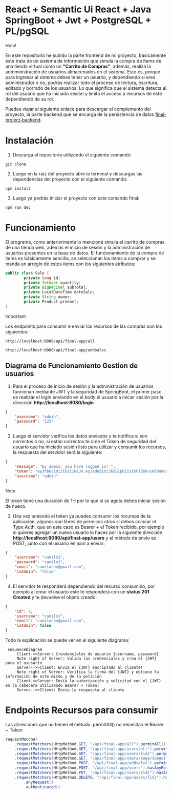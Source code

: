 # React + Semantic Ui React + Java SpringBoot + Jwt + PostgreSQL + PL/pgSQL

Hola!

En este repositorio he subido la parte frontend de mi proyecto, básicamente este trata de un sistema de información que simula la compra de items de una tienda virtual como un **"Carrito de Compras"**, además, realiza la admministración de usuarios almacenados en el sistema. Esto es, porque para ingresar al sistema debes tener un usuario, y dependiendo si eres administrador o no, podrás realizar todo el proceso de lectura, escritura, editado y borrado de los usuarios. Lo que significa que el sistema detecta el rol del usuario que ha iniciado sesión y limita el acceso a recursos de este dependiendo de su rol.

Puedes viajar al siguiente enlace para descargar el complemento del proyecto, la parte backend que se encarga de la persistencia de datos  [final-project-backend](https://github.com/Mr-Machine98/final-project-backend).

# Instalación

1. Descarga el repositorio utilizando el siguiente comando:
```git 
git clone 
```
2. Luego en la raíz del proyecto abre la terminal y descargas las dependencias del proyecto con el siguiente comando:
```npm
npm install
```
3. Luego ya podrás iniciar el proyecto con este comando final:
```npm
npm run dev
```

# Funcionamiento

El programa, como anteriormente lo mencioné simula el carrito de compras de una tienda web, además el inicio de sesión y la administración de usuarios presentes en la base de datos.
El funcionamiento de la compra de items es básicamente sencilla, se seleccionan los items a comprar y se manda un arreglo de estos items con los siguientes atributos:
```Java 
public class Sale {
    	private long id;
    	private Integer quantity;
    	private BigDecimal subTotal;
    	private LocalDateTime dateSale;
    	private String owner;
    	private Product product;
}
```



> [!IMPORTANT]
> Los endpoints para consumir e enviar los recursos de las compras son los siguientes:

```
http://localhost:8080/api/final-app/all

http://localhost:8080/api/final-app/addsales
```



## Diagrama de Funcionamiento Gestion de usuarios

1. Para el proceso de inicio de sesión y la administración de usuarios funcionan mediante JWT y la seguridad de SpringBoot, el primer paso es realizar el login enviando en el body el usuario a iniciar sesión por la dirección **http://localhost:8080/login**
```JSON
{
    "username": "admin",
    "password": "123"
}

```
2. Luego el servidor verifica los datos enviados y te notifica si son correctos o no, si están correctos te crea el Token de seguridad del usuario que ha iniciado sesión listo para utilizar y consumir los recursos, la respuesta del servidor será la siguiente:
```JSON
{
    "message": "Ey admin, you have logged in! ",
    "token": "eyJhbGciOiJIUzI1NiJ9.eyJzdWIiOiJhZG1pbiIsImF1dGhvcml0aWVzIjoiW3tcImF1dGhvcml0eVwiOlwiUk9MRV9BRE1JTlwifSx7XCJhdXRob3JpdHlcIjpcIlJPTEVfVVNFUlwifV0iLCJpc0FkbWluIjp0cnVlLCJ1c2VybmFtZSI6ImFkbWluIiwiaWF0IjoxNzIyNzg3MzA4LCJleHAiOjE3MjI3OTA5MDh9.UjovuY69LidXjJR6_doQudHS8jldipzVjhPjmlW_At8",
    "username": "admin"
}
```
> [!NOTE]
> El token tiene una duración de 1H por lo que si se agota debes iniciar sesión de nuevo.

3. Una vez teniendo el token ya puedes consumir los recursos de la aplicación, algunos son libres de permisos otros si debes colocar el Type Auth, que en este caso es Bearer + el Token recibido, por ejemplo si quieres agregar un nuevo usuario lo haces por la siguiente dirección **http://localhost:8080/api/final-app/users** y el método de envio es POST, junto con el usuario en json a enviar:
```json
{
    "username": "camilo1",
    "password": "camilo1",
    "email": "camilucho@gmail.com",
    "isAdmin": "false"
}
``` 
4. El servidor te responderá dependiendo del recurso consumido, por ejemplo al crear el usuario este te responderá con un **status 201 Created** y te devuelve el objeto creado:

```json
{
    "id": 8,
    "username": "camilo1",
    "email": "camilucho@gmail.com",
    "isAdmin": false
}
```
Todo la explicación se puede ver en el siguiente diagrama:
 ```mermaid
  sequenceDiagram
      Client->>Server: Crendenciales de usuario {username, password}
      Note right of Server: Valida las credenciales y crea el {JWT} para el ususario 
      Server-->>Client: Envía el {JWT} encriptado al cliente!
      Note right of Server: Verifica la firma del {JWT} y obtiene la información de este mismo y de la petición
      Client->>Server: Envía la autorización y solicitud con el {JWT} en la cabecera utilizando Bearer + Token!
      Server-->>Client: Envía la respuesta al cliente
  ```
# Endpoints Recursos para consumir
Las dirreciones que no tienen el método .permitAll() no necesitan el Bearer + Token
```java
requestMatcher
	.requestMatchers(HttpMethod.GET, "/api/final-app/all").permitAll()
	.requestMatchers(HttpMethod.GET, "/api/final-app/users/all").permitAll()
	.requestMatchers(HttpMethod.GET, "/api/final-app/users/{id}").permitAll()
	.requestMatchers(HttpMethod.GET, "/api/final-app/users/page/{page}").permitAll()
	.requestMatchers(HttpMethod.POST, "/api/final-app/addsales").permitAll()
	.requestMatchers(HttpMethod.POST, "/api/final-app/users").hasAnyRole("ADMIN")				
	.requestMatchers(HttpMethod.PUT, "/api/final-app/users/{id}").hasAnyRole("ADMIN")				
	.requestMatchers(HttpMethod.DELETE, "/api/final-app/users/{id}").hasAnyRole("ADMIN")				
		.anyRequest()
		.authenticated()
```
